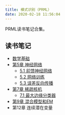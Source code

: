```yaml
---
title: 模式识别（PRML）
date: 2020-02-18 11:56:04
---
```


PRML读书笔记合集。

## 读书笔记

* [数学基础](/post/prml-math-foundations/)
* [第5章 神经网络](/post/prml-chap-5-neural-networks/)
  * [5.1 前馈神经网络](/post/prml-chap-5-1-feed-forward-network-functions/)
  * [5.2 网络训练](/post/prml-chap-5-2-network-training/)
  * [5.3 误差反向传播](/post/prml-chap-5-3-error-backpropagation/)
* [第7章 稀疏核机](/post/prml-chap-7-sparse-kernel-machines/)
  * [7.1 最大边缘分类器](/post/prml-chap-7-1-maximum-margin-classifiers/)
* [第9章 混合模型和EM](/post/prml-chap-9-mixture-models-and-em/)
* 第12章 连续潜在变量
